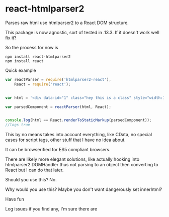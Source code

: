 react-htmlparser2
================

Parses raw html use htmlparser2 to a React DOM structure.

This package is now agnostic, sort of tested in .13.3. If it doesn't work well fix it?

So the process for now is
```
npm install react-htmlparser2
npm install react
```

Quick example
```javascript
var reactParser = require('htmlparser2-react'),
	React = require('react');


var html = '<div data-id="1" class="hey this is a class" style="width:100%;height: 100%;"><article id="this-article"><p>hey this is a paragraph</p><div><ul><li>1</li><li>2</li><li>3</li></ul></div></article></div>';

var parsedComponent = reactParser(html, React);


console.log(html == React.renderToStaticMarkup(parsedComponent));
//logs true
```


This by no means takes into account everything, like CData, no special cases for script tags, other stuff that I have no idea about.

It can be browserified for ES5 compliant browsers.

There are likely more elegant solutions, like actually hooking into htmlparser2 DOMHandler thus not parsing to an object then converting to React but I can do that later.


Should you use this? No.

Why would you use this? Maybe you don't want dangerously set innerhtml?

Have fun

Log issues if you find any, I'm sure there are
